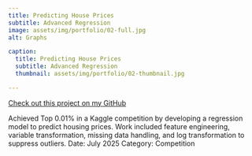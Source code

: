 ```yaml
---
title: Predicting House Prices
subtitle: Advanced Regression
image: assets/img/portfolio/02-full.jpg
alt: Graphs

caption:
  title: Predicting House Prices
  subtitle: Advanced Regression
  thumbnail: assets/img/portfolio/02-thumbnail.jpg

---
```

[Check out this project on my GitHub](https://github.com/garrettlf/Housing-Prices-Regression-Model)

Achieved Top 0.01% in a Kaggle competition by developing a regression model to predict housing prices. Work included feature engineering, variable transformation, missing data handling, and log transformation to suppress outliers.
Date: July 2025
Category: Competition





